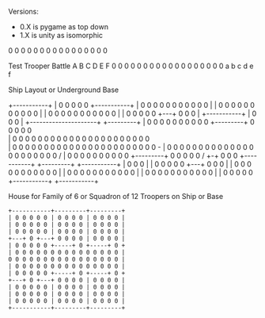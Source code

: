 Versions:
- 0.X is pygame as top down
- 1.X is unity as isomorphic




0 0 0 0
0 0 0 0
0 0 0 0
0 0 0 0

Test Trooper Battle
A B C D E F
0 0 0 0 0 0
0 0 0 0 0 0
0 0 0 0 0 0
a b c d e f


Ship Layout or Underground Base


+-----------+
| 0 0 0 0 0 +-----------+
| 0 0 0 0 0 0 0 0 0 0 0 |
| 0 0 0 0 0 0 0 0 0 0 0 |
| 0 0 0 0 0 0 0 0 0 0 0 |
| 0 0 0 0 0 +---+ 0 0 0 |
+-----------+   | 0 0 0 |
              +---------------------+         +---------+
              | 0 0 0 0 0 0 0 0 0 0 +---------+ 0 0 0 0 0 \
              | 0 0 0 0 0 0 0 0 0 0 0 0 0 0 0 0 0 0 0 0 0 0 \
              | 0 0 0 0 0 0 0 0 0 0 0 0 0 0 0 0 0 0 0 0 0 0 0 -
              | 0 0 0 0 0 0 0 0 0 0 0 0 0 0 0 0 0 0 0 0 0 0 /
              | 0 0 0 0 0 0 0 0 0 0 +---------+ 0 0 0 0 0 /
              +-+ 0 0 0 +-----------+         +---------+
+-----------+   | 0 0 0 |
| 0 0 0 0 0 +---+ 0 0 0 |
| 0 0 0 0 0 0 0 0 0 0 0 |
| 0 0 0 0 0 0 0 0 0 0 0 |
| 0 0 0 0 0 0 0 0 0 0 0 |
| 0 0 0 0 0 +-----------+
+-----------+

House for Family of 6 or Squadron of 12 Troopers on Ship or Base


    +-----------+---------+---------+
    | 0 0 0 0 0 | 0 0 0 0 | 0 0 0 0 |
    | 0 0 0 0 0 | 0 0 0 0 | 0 0 0 0 |
    | 0 0 0 0 0 | 0 0 0 0 | 0 0 0 0 |
    +---+ 0 +---+ 0 0 0 0 | 0 0 0 0 |
    | 0 0 0 0 0 +-----+ 0 +-----+ 0 + 
    | 0 0 0 0 0 0 0 0 0 0 0 0 0 0 0 |
    0 0 0 0 0 0 0 0 0 0 0 0 0 0 0 0 |
    | 0 0 0 0 0 0 0 0 0 0 0 0 0 0 0 |
    | 0 0 0 0 0 +-----+ 0 +-----+ 0 + 
    +---+ 0 +---+ 0 0 0 0 | 0 0 0 0 |
    | 0 0 0 0 0 | 0 0 0 0 | 0 0 0 0 |
    | 0 0 0 0 0 | 0 0 0 0 | 0 0 0 0 |
    | 0 0 0 0 0 | 0 0 0 0 | 0 0 0 0 |
    +-----------+---------+---------+

